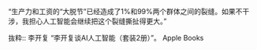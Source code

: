 “生产力和工资的“大脱节”已经造成了1%和99%两个群体之间的裂缝。如果不干涉，我担心人工智能会继续把这个裂缝撕扯得更大。”

抜粋:: 李开复  “李开复谈AI人工智能（套装2册）”。 Apple Books  
